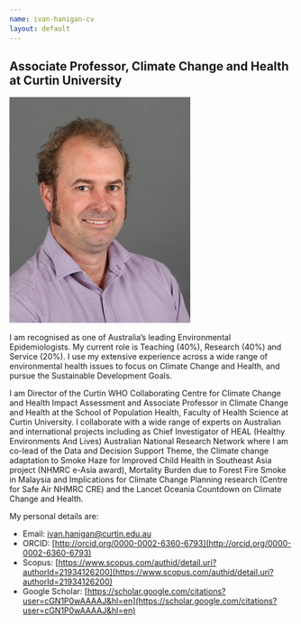 ```yaml
---
name: ivan-hanigan-cv
layout: default
---
```


## Associate Professor, Climate Change and Health at Curtin University

![IvanHanigan2.png](assets/IvanHanigan2.png)  

I am recognised as one of Australia’s leading Environmental Epidemiologists. My current role is Teaching (40%), Research (40%) and Service (20%). I use my extensive experience across a wide range of environmental health issues to focus on Climate Change and Health, and pursue the Sustainable Development Goals.

I am Director of the Curtin WHO Collaborating Centre for Climate Change and Health Impact Assessment and Associate Professor in Climate Change and Health at the School of Population Health, Faculty of Health Science at Curtin University. I collaborate with a wide range of experts on Australian and international projects including as Chief Investigator of HEAL (Healthy Environments And Lives) Australian National Research Network where I am co-lead of the Data and Decision Support Theme, the Climate change adaptation to Smoke Haze for Improved Child Health in Southeast Asia project (NHMRC e-Asia award), Mortality Burden due to Forest Fire Smoke in Malaysia and Implications for Climate Change Planning research (Centre for Safe Air NHMRC CRE) and the Lancet Oceania Countdown on Climate Change and Health. 

My personal details are:
- Email: ivan.hanigan@curtin.edu.au
- ORCID: [http://orcid.org/0000-0002-6360-6793](http://orcid.org/0000-0002-6360-6793)
- Scopus: [https://www.scopus.com/authid/detail.uri?authorId=21934126200](https://www.scopus.com/authid/detail.uri?authorId=21934126200)
- Google Scholar: [https://scholar.google.com/citations?user=cGN1P0wAAAAJ&hl=en](https://scholar.google.com/citations?user=cGN1P0wAAAAJ&hl=en)

